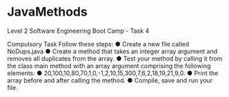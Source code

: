 # JavaMethods
Level 2 Software Engineering Boot Camp - Task 4

Compulsory Task
Follow these steps:
● Create a new file called NoDups.java
● Create a method that takes an integer array argument and removes all
duplicates from the array.
● Test your method by calling it from the class main method with an array
argument comprising the following elements:
● 20,100,10,80,70,1,0,-1,2,10,15,300,7,6,2,18,19,21,9,0.
● Print the array before and after calling the method.
● Compile, save and run your file.

